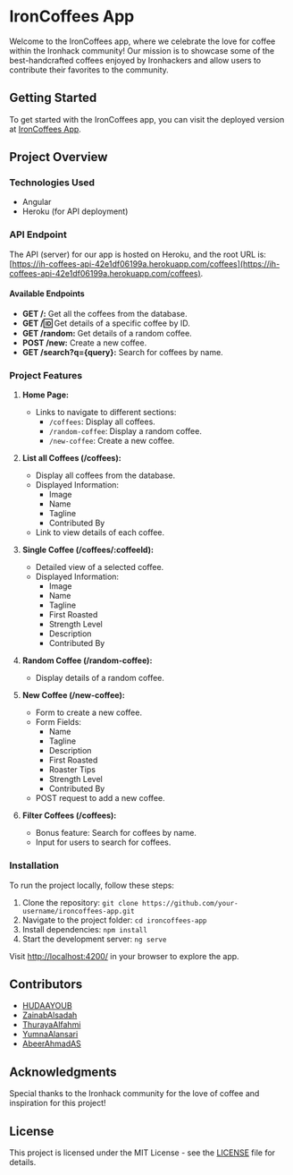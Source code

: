 # IronCoffees App

Welcome to the IronCoffees app, where we celebrate the love for coffee within the Ironhack community! Our mission is to showcase some of the best-handcrafted coffees enjoyed by Ironhackers and allow users to contribute their favorites to the community.

## Getting Started

To get started with the IronCoffees app, you can visit the deployed version at [IronCoffees App](https://ironcoffees-app.herokuapp.com/).

## Project Overview

### Technologies Used

- Angular
- Heroku (for API deployment)

### API Endpoint

The API (server) for our app is hosted on Heroku, and the root URL is: [https://ih-coffees-api-42e1df06199a.herokuapp.com/coffees](https://ih-coffees-api-42e1df06199a.herokuapp.com/coffees).

#### Available Endpoints

- **GET /:** Get all the coffees from the database.
- **GET /:id:** Get details of a specific coffee by ID.
- **GET /random:** Get details of a random coffee.
- **POST /new:** Create a new coffee.
- **GET /search?q={query}:** Search for coffees by name.

### Project Features

1. **Home Page:**
   - Links to navigate to different sections:
     - `/coffees`: Display all coffees.
     - `/random-coffee`: Display a random coffee.
     - `/new-coffee`: Create a new coffee.

2. **List all Coffees (/coffees):**
   - Display all coffees from the database.
   - Displayed Information:
     - Image
     - Name
     - Tagline
     - Contributed By
   - Link to view details of each coffee.

3. **Single Coffee (/coffees/:coffeeId):**
   - Detailed view of a selected coffee.
   - Displayed Information:
     - Image
     - Name
     - Tagline
     - First Roasted
     - Strength Level
     - Description
     - Contributed By

4. **Random Coffee (/random-coffee):**
   - Display details of a random coffee.

5. **New Coffee (/new-coffee):**
   - Form to create a new coffee.
   - Form Fields:
     - Name
     - Tagline
     - Description
     - First Roasted
     - Roaster Tips
     - Strength Level
     - Contributed By
   - POST request to add a new coffee.

6. **Filter Coffees (/coffees):**
   - Bonus feature: Search for coffees by name.
   - Input for users to search for coffees.

### Installation

To run the project locally, follow these steps:

1. Clone the repository: `git clone https://github.com/your-username/ironcoffees-app.git`
2. Navigate to the project folder: `cd ironcoffees-app`
3. Install dependencies: `npm install`
4. Start the development server: `ng serve`

Visit [http://localhost:4200/](http://localhost:4200/) in your browser to explore the app.

## Contributors

- [HUDAAYOUB](https://github.com/HUDAAYOUB)
- [ZainabAlsadah](https://github.com/ZainabAlsadah)
- [ThurayaAlfahmi](https://github.com/ThurayaAlfahmi)
- [YumnaAlansari](https://github.com/YumnaAlansari)
- [AbeerAhmadAS](https://github.com/AbeerAhmadAS)


## Acknowledgments

Special thanks to the Ironhack community for the love of coffee and inspiration for this project!

## License

This project is licensed under the MIT License - see the [LICENSE](LICENSE) file for details.
